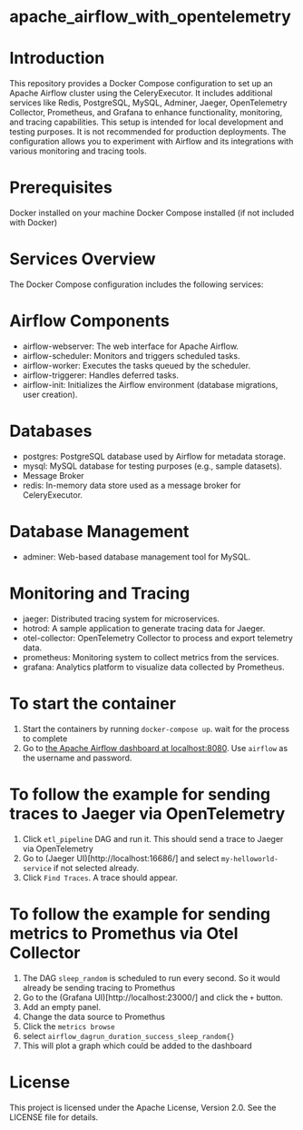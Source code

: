 # apache_airflow_with_opentelemetry

# Introduction
This repository provides a Docker Compose configuration to set up an Apache Airflow cluster using the CeleryExecutor. It includes additional services like Redis, PostgreSQL, MySQL, Adminer, Jaeger, OpenTelemetry Collector, Prometheus, and Grafana to enhance functionality, monitoring, and tracing capabilities.
This setup is intended for local development and testing purposes. It is not recommended for production deployments. The configuration allows you to experiment with Airflow and its integrations with various monitoring and tracing tools.

# Prerequisites
Docker installed on your machine
Docker Compose installed (if not included with Docker)

# Services Overview
The Docker Compose configuration includes the following services:

# Airflow Components
- airflow-webserver: The web interface for Apache Airflow.
- airflow-scheduler: Monitors and triggers scheduled tasks.
- airflow-worker: Executes the tasks queued by the scheduler.
- airflow-triggerer: Handles deferred tasks.
- airflow-init: Initializes the Airflow environment (database migrations, user creation).
# Databases
- postgres: PostgreSQL database used by Airflow for metadata storage.
- mysql: MySQL database for testing purposes (e.g., sample datasets).
- Message Broker
- redis: In-memory data store used as a message broker for CeleryExecutor.
# Database Management
- adminer: Web-based database management tool for MySQL.
# Monitoring and Tracing
- jaeger: Distributed tracing system for microservices.
- hotrod: A sample application to generate tracing data for Jaeger.
- otel-collector: OpenTelemetry Collector to process and export telemetry data.
- prometheus: Monitoring system to collect metrics from the services.
- grafana: Analytics platform to visualize data collected by Prometheus.


# To start the container
1. Start the containers by running `docker-compose up`. wait for the process to complete
2. Go to [the Apache Airflow dashboard at localhost:8080](localhost:8080). Use `airflow` as the username and password.

# To follow the example for sending traces to Jaeger via OpenTelemetry
1. Click `etl_pipeline` DAG and run it. This should send a trace to Jaeger via OpenTelemetry
2. Go to (Jaeger UI)[http://localhost:16686/] and select `my-helloworld-service` if not selected already.
3. Click `Find Traces`. A trace should appear.

# To follow the example for sending metrics to Promethus via Otel Collector
1. The DAG `sleep_random` is scheduled to run every second. So it would already be sending tracing to Promethus
2. Go to the (Grafana UI)[http://localhost:23000/] and click the `+` button.
3. Add an empty panel.
4. Change the data source to Promethus
5. Click the `metrics browse`
6. select `airflow_dagrun_duration_success_sleep_random{}`
7. This will plot a graph which could be added to the dashboard

# License
This project is licensed under the Apache License, Version 2.0. See the LICENSE file for details.
